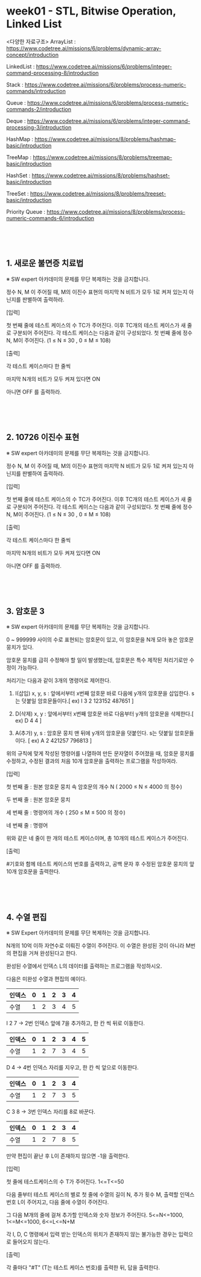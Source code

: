 # week01 - STL, Bitwise Operation, Linked List

<다양한 자료구조>
ArrayList : https://www.codetree.ai/missions/6/problems/dynamic-array-concept/introduction

LinkedList : https://www.codetree.ai/missions/6/problems/integer-command-processing-8/introduction

Stack : https://www.codetree.ai/missions/6/problems/process-numeric-commands/introduction

Queue : https://www.codetree.ai/missions/6/problems/process-numeric-commands-2/introduction

Deque : https://www.codetree.ai/missions/6/problems/integer-command-processing-3/introduction

HashMap : https://www.codetree.ai/missions/8/problems/hashmap-basic/introduction

TreeMap : https://www.codetree.ai/missions/8/problems/treemap-basic/introduction

HashSet : https://www.codetree.ai/missions/8/problems/hashset-basic/introduction

TreeSet : https://www.codetree.ai/missions/8/problems/treeset-basic/introduction

Priority Queue : https://www.codetree.ai/missions/8/problems/process-numeric-commands-6/introduction

<br><br><br>

## 1. 새로운 불면증 치료법

※ SW expert 아카데미의 문제를 무단 복제하는 것을 금지합니다.

정수 N, M 이 주어질 때, M의 이진수 표현의 마지막 N 비트가 모두 1로 켜져 있는지 아닌지를 판별하여 출력하라.

[입력]

첫 번째 줄에 테스트 케이스의 수 TC가 주어진다.
이후 TC개의 테스트 케이스가 새 줄로 구분되어 주어진다.
각 테스트 케이스는 다음과 같이 구성되었다.
첫 번째 줄에 정수 N, M이 주어진다. (1 ≤ N ≤ 30 , 0 ≤ M ≤ 108)

[출력]

각 테스트 케이스마다 한 줄씩

마지막 N개의 비트가 모두 켜져 있다면 ON

아니면 OFF 를 출력하라.

<br><br><br>

## 2. 10726 이진수 표현

※ SW expert 아카데미의 문제를 무단 복제하는 것을 금지합니다.

정수 N, M 이 주어질 때, M의 이진수 표현의 마지막 N 비트가 모두 1로 켜져 있는지 아닌지를 판별하여 출력하라.

[입력]

첫 번째 줄에 테스트 케이스의 수 TC가 주어진다.
이후 TC개의 테스트 케이스가 새 줄로 구분되어 주어진다.
각 테스트 케이스는 다음과 같이 구성되었다.
첫 번째 줄에 정수 N, M이 주어진다. (1 ≤ N ≤ 30 , 0 ≤ M ≤ 108)

[출력]

각 테스트 케이스마다 한 줄씩

마지막 N개의 비트가 모두 켜져 있다면 ON

아니면 OFF 를 출력하라.

<br><br><br>

## 3. 암호문 3

※ SW expert 아카데미의 문제를 무단 복제하는 것을 금지합니다.

0 ~ 999999 사이의 수로 표현되는 암호문이 있고, 이 암호문을 N개 모아 놓은 암호문 뭉치가 있다.

암호문 뭉치를 급히 수정해야 할 일이 발생했는데, 암호문은 특수 제작된 처리기로만 수정이 가능하다.

처리기는 다음과 같이 3개의 명령어로 제어한다.

1. I(삽입) x, y, s : 앞에서부터 x번째 암호문 바로 다음에 y개의 암호문을 삽입한다. s는 덧붙일 암호문들이다.[ ex) I 3 2 123152 487651 ]

2. D(삭제) x, y : 앞에서부터 x번째 암호문 바로 다음부터 y개의 암호문을 삭제한다.[ ex) D 4 4 ]

3. A(추가) y, s : 암호문 뭉치 맨 뒤에 y개의 암호문을 덧붙인다. s는 덧붙일 암호문들이다. [ ex) A 2 421257 796813 ]

위의 규칙에 맞게 작성된 명령어를 나열하여 만든 문자열이 주어졌을 때, 암호문 뭉치를 수정하고, 수정된 결과의 처음 10개 암호문을 출력하는 프로그램을 작성하여라.

[입력]

첫 번째 줄 : 원본 암호문 뭉치 속 암호문의 개수 N ( 2000 ≤ N ≤ 4000 의 정수)

두 번째 줄 : 원본 암호문 뭉치

세 번째 줄 : 명령어의 개수 ( 250 ≤ M ≤ 500 의 정수)

네 번째 줄 : 명령어

위와 같은 네 줄이 한 개의 테스트 케이스이며, 총 10개의 테스트 케이스가 주어진다.

[출력]

#기호와 함께 테스트 케이스의 번호를 출력하고, 공백 문자 후 수정된 암호문 뭉치의 앞 10개 암호문을 출력한다.

<br><br><br>

## 4. 수열 편집

※ SW Expert 아카데미의 문제를 무단 복제하는 것을 금지합니다.

N개의 10억 이하 자연수로 이뤄진 수열이 주어진다. 이 수열은 완성된 것이 아니라 M번의 편집을 거쳐 완성된다고 한다.

완성된 수열에서 인덱스 L의 데이터를 출력하는 프로그램을 작성하시오.

다음은 미완성 수열과 편집의 예이다.

| 인덱스 | 0   | 1   | 2   | 3   | 4   |
| ------ | --- | --- | --- | --- | --- |
| 수열   | 1   | 2   | 3   | 4   | 5   |

I 2 7 -> 2번 인덱스 앞에 7을 추가하고, 한 칸 씩 뒤로 이동한다.

| 인덱스 | 0   | 1   | 2   | 3   | 4   | 5   |
| ------ | --- | --- | --- | --- | --- | --- |
| 수열   | 1   | 2   | 7   | 3   | 4   | 5   |

D 4 -> 4번 인덱스 자리를 지우고, 한 칸 씩 앞으로 이동한다.

| 인덱스 | 0   | 1   | 2   | 3   | 4   |
| ------ | --- | --- | --- | --- | --- |
| 수열   | 1   | 2   | 7   | 3   | 5   |

C 3 8 -> 3번 인덱스 자리를 8로 바꾼다.

| 인덱스 | 0   | 1   | 2   | 3   | 4   |
| ------ | --- | --- | --- | --- | --- |
| 수열   | 1   | 2   | 7   | 8   | 5   |

만약 편집이 끝난 후 L이 존재하지 않으면 -1을 출력한다.

[입력]

첫 줄에 테스트케이스의 수 T가 주어진다. 1<=T<=50

다음 줄부터 테스트 케이스의 별로 첫 줄에 수열의 길이 N, 추가 횟수 M, 출력할 인덱스 번호 L이 주어지고, 다음 줄에 수열이 주어진다.

그 다음 M개의 줄에 걸쳐 추가할 인덱스와 숫자 정보가 주어진다. 5<=N<=1000, 1<=M<=1000, 6<=L<=N+M

각 I, D, C 명령에서 입력 받는 인덱스의 위치가 존재하지 않는 불가능한 경우는 입력으로 들어오지 않는다.

[출력]

각 줄마다 "#T" (T는 테스트 케이스 번호)를 출력한 뒤, 답을 출력한다.
